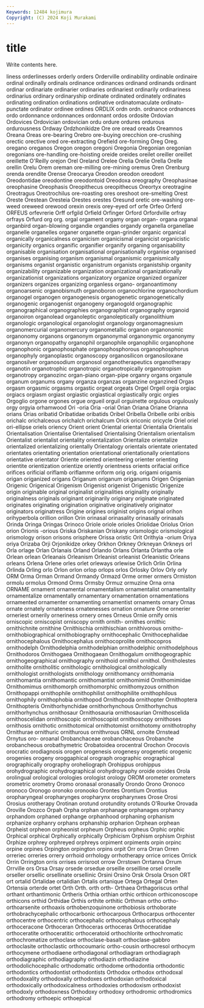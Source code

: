 ```yaml
---
Keywords: 12484 kojimura
Copyright: (C) 2024 Koji Murakami
---
```


# title

Write contents here.



liness orderlinesses orderly
orders Orderville ordinability ordinable ordinaire ordinal ordinally ordinals ordinance ordinances
ordinand ordinands ordinant ordinar ordinariate ordinarier ordinaries ordinariest ordinarily ordinariness
ordinarius ordinary ordinaryship ordinate ordinated ordinately ordinates ordinating ordination ordinations
ordinative ordinatomaculate ordinato-punctate ordinator ordinee ordines ORDLIX ordn ordn. ordnance
ordnances ordo ordonnance ordonnances ordonnant ordos ordosite Ordovian Ordovices Ordovician
ordovician ordu ordure ordures ordurous ordurousness Ordway Ordzhonikidze Ore ore
oread oreads Oreamnos Oreana Oreas ore-bearing Orebro ore-buying orecchion ore-crushing
orectic orective ored ore-extracting Orefield ore-forming Oreg Oreg. oregano oreganos
Oregon oregon oregoni Oregonia Oregonian oregonian oregonians ore-handling ore-hoisting oreide
oreides oreilet oreiller oreillet oreillette O'Reilly orejon Orel Oreland Orelee
Orelia Orelie Orella Orelle orellin Orelu Orem oreman ore-milling ore-mining
oremus Oren Orenburg orenda orendite Orense Oreocarya Oreodon oreodon oreodont
Oreodontidae oreodontine oreodontoid Oreodoxa oreography Oreophasinae oreophasine Oreophasis Oreopithecus oreopithecus
Oreortyx oreotragine Oreotragus Oreotrochilus ore-roasting ores oreshoot ore-smelting Orest Oreste
Orestean Oresteia Orestes orestes Oresund oretic ore-washing ore-weed oreweed orewood
orexin orexis orey-eyed orf orfe Orfeo Orferd ORFEUS orfevrerie Orff
orfgild Orfield Orfinger Orford Orfordville orfray orfrays Orfurd org org.
orgal orgament orgamy organ organ- organa organal organbird organ-blowing organdie
organdies organdy organella organellae organelle organelles organer organette organ-grinder organic
organical organically organicalness organicism organicismal organicist organicistic organicity organics organific
organifier organify organing organisability organisable organisation organisational organisationally organise organised
organises organising organism organismal organismic organismically organisms organist organistic organistrum
organists organistship organity organizability organizable organization organizational organizationally organizationist organizations
organizatory organize organized organizer organizers organizes organizing organless organo- organoantimony
organoarsenic organobismuth organoboron organochlorine organochordium organogel organogen organogenesis organogenetic organogenetically
organogenic organogenist organogeny organogold organographic organographical organographies organographist organography organoid
organoiron organolead organoleptic organoleptically organolithium organologic organological organologist organology organomagnesium
organomercurial organomercury organometallic organon organonomic organonomy organons organonym organonymal organonymic
organonymy organonyn organopathy organophil organophile organophilic organophone organophonic organophosphate organophosphorous
organophosphorus organophyly organoplastic organoscopy organosilicon organosiloxane organosilver organosodium organosol organotherapeutics
organotherapy organotin organotrophic organotropic organotropically organotropism organotropy organozinc organ-piano organ-pipe
organry organs organule organum organums organy organza organzas organzine organzined
Orgas orgasm orgasmic orgasms orgastic orgeat orgeats Orgel Orgell orgia
orgiac orgiacs orgiasm orgiast orgiastic orgiastical orgiastically orgic orgies Orgoglio
orgone orgones orgue orgueil orguil orguinette orgulous orgulously orgy orgyia
orhamwood Ori -oria Oria -orial Orian Oriana Oriane Orianna orians
Orias oribatid Oribatidae oribatids Oribel Oribella Oribelle oribi oribis orichalc
orichalceous orichalch orichalcum Orick oriconic oricycle Oriel oriel ori-ellipse oriels
oriency Orient orient Oriental oriental Orientalia Orientalis Orientalisation Orientalise Orientalised
Orientalising Orientalism orientalism Orientalist orientalist orientality orientalization Orientalize orientalize orientalized
orientalizing orientally Orientalogy orientals orientate orientated orientates orientating orientation orientational
orientationally orientations orientative orientator Oriente oriented orienteering orienter orienting orientite
orientization orientize oriently orientness orients orifacial orifice orifices orificial oriflamb
oriflamme oriform orig orig. origami origamis origan origanized origans Origanum
origanum origanums Origen Origenian Origenic Origenical Origenism Origenist origenist Origenistic
Origenize origin originable original originalist originalities originality originally originalness originals
originant originarily originary originate originated originates originating origination originative originatively
originator originators originatress Origine origines originist origins orignal orihon orihyperbola
orillion orillon Orin orinasal orinasality orinasally orinasals Orinda Oringa Oringas
Orinoco Oriole oriole orioles Oriolidae Oriolus Orion orion Orionis -orious
Oriska Oriskanian Oriskany orismologic orismological orismology orison orisons orisphere Orissa
oristic Orit Orithyia -orium Oriya oriya Orizaba Orji Orjonikidze orkey
Orkhon Orkney Orkneyan Orkneys orl Orla orlage Orlan Orlanais Orland
Orlando Orlans Orlanta Orlantha orle Orlean orlean Orleanais Orleanism Orleanist
orleanist Orleanistic Orleans orleans Orlena Orlene orles orlet orleways orlewise
Orlich Orlin Orlina Orlinda Orling orlo Orlon orlon orlop orlops
orlos Orlosky Orlov Orly orly ORM Orma Orman Ormand Ormandy
Ormazd Orme ormer ormers Ormiston ormolu ormolus Ormond Orms Ormsby
Ormuz ormuzine Orna orna ORNAME ornament ornamental ornamentalism ornamentalist ornamentality
ornamentalize ornamentally ornamentary ornamentation ornamentations ornamented ornamenter ornamenting ornamentist ornaments
ornary Ornas ornate ornately ornateness ornatenesses ornation ornature Orne ornerier
orneriest ornerily orneriness ornery ornes Orneus Ornie ornify ornis orniscopic
orniscopist orniscopy ornith ornith- ornithes ornithic ornithichnite ornithine Ornithischia ornithischian
ornithivorous ornitho- ornithobiographical ornithobiography ornithocephalic Ornithocephalidae ornithocephalous Ornithocephalus ornithocoprolite ornithocopros
ornithodelph Ornithodelphia ornithodelphian ornithodelphic ornithodelphous Ornithodoros Ornithogaea Ornithogaean Ornithogalum ornithogeographic
ornithogeographical ornithography ornithoid ornithol ornithol. Ornitholestes ornitholite ornitholitic ornithologic ornithological
ornithologically ornithologist ornithologists ornithology ornithomancy ornithomania ornithomantia ornithomantic ornithomantist ornithomimid
Ornithomimidae Ornithomimus ornithomorph ornithomorphic ornithomyzous ornithon Ornithopappi ornithophile ornithophilist ornithophilite
ornithophilous ornithophily ornithophobia ornithopod Ornithopoda ornithopter Ornithoptera Ornithopteris Ornithorhynchidae ornithorhynchous
Ornithorhynchus ornithorhynchus ornithosaur Ornithosauria ornithosaurian Ornithoscelida ornithoscelidan ornithoscopic ornithoscopist ornithoscopy
ornithoses ornithosis ornithotic ornithotomical ornithotomist ornithotomy ornithotrophy Ornithurae ornithuric ornithurous
ornithvrous ORNL ornoite Ornstead Ornytus oro- oroanal Orobanchaceae orobanchaceous Orobanche
orobancheous orobathymetric Orobatoidea orocentral Orochon Orocovis orocratic orodiagnosis orogen orogenesis
orogenesy orogenetic orogenic orogenies orogeny oroggaphical orograph orographic orographical orographically
orography oroheliograph Orohippus orohippus orohydrographic orohydrographical orohydrography oroide oroides Orola
orolingual orological orologies orologist orology OROM orometer orometers orometric orometry
Oromo oronasal oronasally Orondo Orono Oronoco oronoco Oronogo oronoko oronooko
Orontes Orontium Orontius oropharyngeal oropharynges oropharynx oropharynxes Orose Orosi Orosius
orotherapy Orotinan orotund orotundity orotunds O'Rourke Orovada Oroville Orozco Orpah
Orpha orphan orphanage orphanages orphancy orphandom orphaned orphange orphanhood orphaning
orphanism orphanize orphanry orphans orphanship orpharion Orphean orphean Orpheist orpheon
orpheonist orpheum Orpheus orpheus Orphic orphic Orphical orphical Orphically orphically
Orphicism Orphism orphism Orphist Orphize orphrey orphreyed orphreys orpiment orpiments
orpin orpinc orpine orpines Orpington orpington orpins orpit Orr orra
Orran Orren orreriec orreries orrery orrhoid orrhology orrhotherapy orrice orrices
Orrick Orrin Orrington orris orrises orrisroot orrow Orrstown Orrtanna Orrum
Orrville ors Orsa Orsay orsede orsedue orseille orseilline orsel orselle
orseller orsellic orsellinate orsellinic Orsini Orsino Orsk Orsola Orson ORT
ort ortalid Ortalidae ortalidian Ortalis ortanique Ortega Ortegal Orten Ortensia
orterde ortet Orth Orth. orth orth- Orthaea Orthagoriscus orthal orthant
orthantimonic Ortheris Orthia orthian orthic orthicon orthiconoscope orthicons orthid Orthidae
Orthis orthite orthitic Orthman ortho ortho- orthoarsenite orthoaxis orthobenzoquinone orthobiosis
orthoborate orthobrachycephalic orthocarbonic orthocarpous Orthocarpus orthocenter orthocentre orthocentric orthocephalic orthocephalous
orthocephaly orthoceracone Orthoceran Orthoceras orthoceras Orthoceratidae orthoceratite orthoceratitic orthoceratoid orthochlorite
orthochromatic orthochromatize orthoclase orthoclase-basalt orthoclase-gabbro orthoclasite orthoclastic orthocoumaric ortho-cousin orthocresol
orthocym orthocymene orthodiaene orthodiagonal orthodiagram orthodiagraph orthodiagraphic orthodiagraphy orthodiazin orthodiazine
orthodolichocephalic orthodomatic orthodome orthodontia orthodontic orthodontics orthodontist orthodontists Orthodox orthodox
orthodoxal orthodoxality orthodoxally orthodoxes orthodoxian orthodoxical orthodoxically orthodoxicalness orthodoxies orthodoxism
orthodoxist orthodoxly orthodoxness Orthodoxy orthodoxy orthodromic orthodromics orthodromy orthoepic orthoepical
